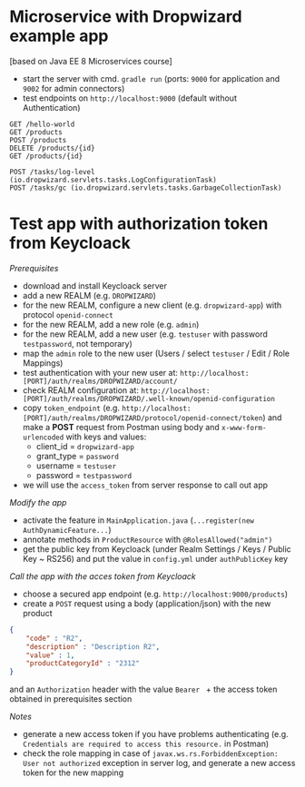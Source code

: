 Microservice with Dropwizard example app
========================================

[based on Java EE 8 Microservices course]

- start the server with cmd. `gradle run` (ports: `9000` for application and `9002` for admin connectors)
- test endpoints on `http://localhost:9000` (default without Authentication)



```
GET /hello-world 
GET /products
POST /products
DELETE /products/{id} 
GET /products/{id}

POST /tasks/log-level (io.dropwizard.servlets.tasks.LogConfigurationTask)
POST /tasks/gc (io.dropwizard.servlets.tasks.GarbageCollectionTask)
```


Test app with authorization token from Keycloack 
==========================================

*Prerequisites*
- download and install Keycloack server
- add a new REALM (e.g. `DROPWIZARD`)
- for the new REALM, configure a new client (e.g. `dropwizard-app`) with protocol `openid-connect`
- for the new REALM, add a new role (e.g. `admin`)
- for the new REALM, add a new user (e.g. `testuser` with password `testpassword`, not temporary)
- map the `admin` role to the new user (Users / select `testuser` / Edit / Role Mappings)
- test authentication with your new user at: `http://localhost:[PORT]/auth/realms/DROPWIZARD/account/`
- check REALM configuration at: `http://localhost:[PORT]/auth/realms/DROPWIZARD/.well-known/openid-configuration`
- copy `token_endpoint` (e.g. `http://localhost:[PORT]/auth/realms/DROPWIZARD/protocol/openid-connect/token`) and make a **POST** request from Postman using body and `x-www-form-urlencoded` with keys and values: 
    - client_id = `dropwizard-app`
    - grant_type = `password`
    - username = `testuser`
    - password = `testpassword`
- we will use the `access_token` from server response to call out app


*Modify the app*
- activate the feature in `MainApplication.java` (`...register(new AuthDynamicFeature...`)
- annotate methods in `ProductResource` with  `@RolesAllowed("admin")`
- get the public key from Keycloack (under Realm Settings / Keys / Public Key ~ RS256) and put the value in `config.yml` under `authPublicKey` key

*Call the app with the acces token from Keycloack*
- choose a secured app endpoint (e.g. `http://localhost:9000/products`)
- create a `POST` request using a body (application/json) with the new product 

```json
{
    "code" : "R2",
    "description" : "Description R2",
    "value" : 1,
    "productCategoryId" : "2312"
}
```
and an `Authorization` header with the value `Bearer ` + the access token obtained in prerequisites section


 *Notes*
 - generate a new access token if you have problems authenticating (e.g. `Credentials are required to access this resource.` in Postman)
 - check the role mapping in case of `javax.ws.rs.ForbiddenException: User not authorized` exception in server log, and generate a new access token for the new mapping


